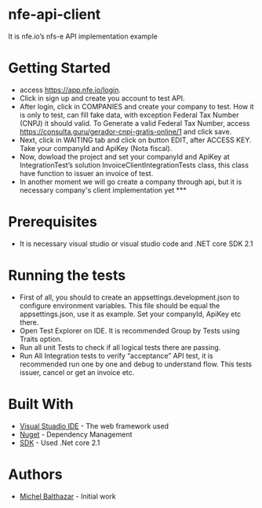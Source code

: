 # nfe-api-client
It is nfe.io’s nfs-e API implementation example
# Getting Started
* access https://app.nfe.io/login.
*	Click in sign up and create you account to test API.
*	After login, click in COMPANIES and create your company to test. How it is only to test, can fill fake data, with exception Federal Tax Number (CNPJ) it should valid. To Generate a valid Federal Tax Number, access https://consulta.guru/gerador-cnpj-gratis-online/1 and click save.
*	Next, click in WAITING tab and click on button EDIT, after ACCESS KEY. Take your companyId and ApiKey (Nota fiscal). 
*	Now, dowload the project and set your companyId and ApiKey at IntegrationTest’s solution InvoiceClientIntegrationTests class, this class have function to issuer an invoice of test. 
* In another moment we will go create a company through api, but it is necessary company's client implementation yet ***
# Prerequisites
* It is necessary visual studio or visual studio code and .NET core SDK 2.1
# Running the tests
* First of all, you should to create an appsettings.development.json to configure environment variables. This file should be equal the appsettings.json, use it as example. Set your companyId, ApiKey etc there.
* Open Test Explorer on IDE. It is recommended Group by Tests using Traits option.
* Run all unit Tests to check if all logical tests there are passing.
* Run All Integration tests to verify “acceptance” API test, it is recommended run one by one and debug to understand flow. This tests issuer, cancel or get an invoice etc.
# Built With
*	[Visual Stuadio IDE](https://visualstudio.microsoft.com/downloads/) - The web framework used
*	[Nuget](https://www.nuget.org/) - Dependency Management
*	[SDK](https://www.microsoft.com/net/download/windows) - Used .Net core 2.1
# Authors
*	[Michel Balthazar](https://github.com/michelbalthazar) - Initial work
